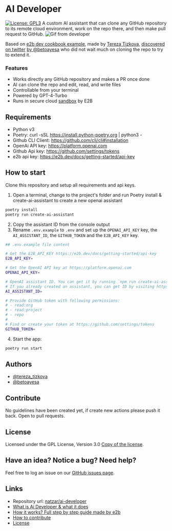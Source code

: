 # AI Developer

[![License: GPL3](https://img.shields.io/github/license/natzar/ai-developer)](https://github.com/natzar/ai-developer/blob/main/LICENSE.md)
A custom AI assistant that can clone any GitHub repository to its remote cloud environment, work on the repo there, and then make pull request to GitHub.
![Gif from developer](run_example.gif)

Based on [e2b dev cookbook example](https://github.com/e2b-dev/e2b-cookbook/tree/main/guides/ai-github-developer-py), made by [Tereza Tizkova](https://twitter.com/tereza_tizkova), [discovered on twitter](https://twitter.com/tereza_tizkova/status/1737185638141644995) [by @betoayesa](https://twitter.com/betoayesa) who did not wait much on cloning the repo to try to extend it.


### Features
- Works directly any GitHub repository and makes a PR once done
- AI can clone the repo and edit, read, and write files
- Controllable from your terminal
- Powered by GPT-4-Turbo
- Runs in secure cloud [sandbox](https://e2b.dev/docs) by E2B

## Requirements
- Python v3
- Poetry: curl -sSL https://install.python-poetry.org | python3 -
- Github CLI Client: https://github.com/cli/cli#installation 
- OpenAi API key: https://platform.openai.com
- Github Api key: https://github.com/settings/tokens
- e2b api key: https://e2b.dev/docs/getting-started/api-key

## How to start

Clone this repository and setup all requirements and api keys.

1. Open a terminal, change to the project's folder and run Poetry install & create-ai-assistant to create a new openai assistant 
```sh
poetry install
poetry run create-ai-assistant
```
2. Copy the assistant ID from the console output
3. Rename `.env.example` to `.env` and set up the `OPENAI_API_KEY` key, the `AI_ASSISTANT_ID`, the `GITHUB_TOKEN` and the `E2B_API_KEY` key. 

```sh
## .env.example file content

# Get the E2B_API_KEY https://e2b.dev/docs/getting-started/api-key
E2B_API_KEY=

# Get the OpenAI API key at https://platform.openai.com
OPENAI_API_KEY=

# OpenAI assistant ID. You can get it by running `npm run create-ai-assistant` and copying the ID from the output.
# If you already created an assistant, you can get ID by visiting https://platform.openai.com/assistants
AI_ASSISTANT_ID=

# Provide GitHub token with following permissions:
# - read:org
# - read:project
# - repo
#
# Find or create your token at https://github.com/settings/tokens
GITHUB_TOKEN=
```
4. Start the app:
```sh
poetry run start
```
## Authors

- [@tereza_tizkova](https://twitter.com/tereza_tizkova)
- [@betoayesa](https://twitter.com/betoayesa)


## Contribute

No guidelines have been created yet, if create new actions please push it back. Open to pull requests.



## License
Licensed under the GPL License, Version 3.0 [Copy of the license](LICENSE).


## Have an idea? Notice a bug? Need help?

Feel free to log an issue on our [GitHub issues page](https://github.com/natzar/ai-developer/issues). 

## Links

- Repository url: [natzar/ai-developer](https://github.com/natzar/ai-developer)
- [What is Ai Developer & what it does](#stripe-pad)
- [How it works? Full step by step guide made by e2b](https://github.com/e2b-dev/e2b-cookbook/blob/main/guides/ai-github-developer-py/guide/README.md)
- [How to contribute](#how-to-contribute)
- [License](#license)

